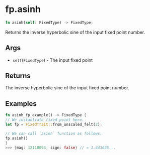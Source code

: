 # fp.asinh

```rust
fn asinh(self: FixedType) -> FixedType;
```

Returns the inverse hyperbolic sine of the input fixed point number.

## Args

* `self`(`FixedType`) - The input fixed point

## Returns

The inverse hyperbolic sine of the input fixed point number.

## Examples

```rust
fn asinh_fp_example() -> FixedType {
// We instantiate fixed point here.
let fp = FixedTrait::from_unscaled_felt(2);

// We can call `asinh` function as follows.
fp.asinh()
}
>>> {mag: 12110093, sign: false} // = 1.443635...
```
